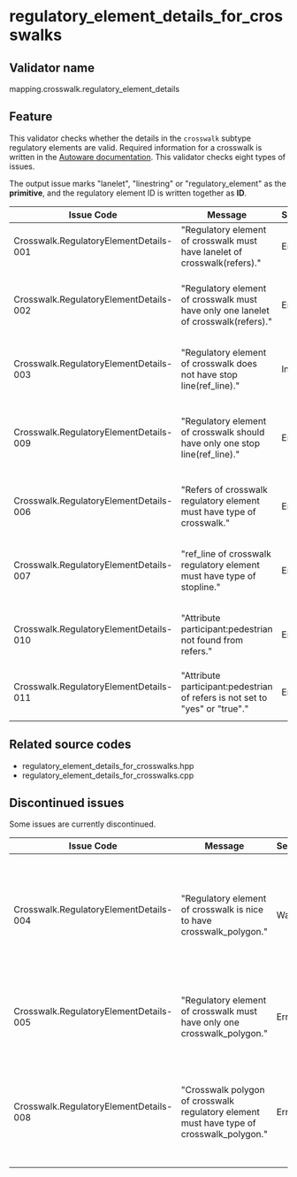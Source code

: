 # regulatory_element_details_for_crosswalks

## Validator name

mapping.crosswalk.regulatory_element_details

## Feature

This validator checks whether the details in the `crosswalk` subtype regulatory elements are valid.
Required information for a crosswalk is written in the [Autoware documentation](https://autowarefoundation.github.io/autoware-documentation/main/design/autoware-architecture/map/map-requirements/vector-map-requirements-overview/category_crosswalk/#vm-05-01-crosswalks-across-the-road).
This validator checks eight types of issues.

The output issue marks "lanelet", "linestring" or "regulatory_element" as the **primitive**, and the regulatory element ID is written together as **ID**.

| Issue Code                             | Message                                                                            | Severity | Primitive          | Description                                                                                                       | Approach                                                                                                                        |
| -------------------------------------- | ---------------------------------------------------------------------------------- | -------- | ------------------ | ----------------------------------------------------------------------------------------------------------------- | ------------------------------------------------------------------------------------------------------------------------------- |
| Crosswalk.RegulatoryElementDetails-001 | "Regulatory element of crosswalk must have lanelet of crosswalk(refers)."          | Error    | regulatory element | There is a `crosswalk` subtype regulatory element that has no `refers`es.                                         | Write `refers` referring to a `crosswalk` subtype lanelet in the regulatory element                                             |
| Crosswalk.RegulatoryElementDetails-002 | "Regulatory element of crosswalk must have only one lanelet of crosswalk(refers)." | Error    | regulatory element | There is a `crosswalk` subtype regulatory element that has multiple `refers`es.                                   | A `crosswalk` subtype regulatory element can have only one `refers`. Remove the `refers` that is not a crosswalk lanelet.       |
| Crosswalk.RegulatoryElementDetails-003 | "Regulatory element of crosswalk does not have stop line(ref_line)."               | Info     | regulatory element | There is a `crosswalk` subtype regulatory element that has no `ref_line`s                                         | Generally, there should be a stop line for the crosswalk. Be sure that the stop line exists or doesn't.                         |
| Crosswalk.RegulatoryElementDetails-009 | "Regulatory element of crosswalk should have only one stop line(ref_line)."        | Error    | regulatory element | There is a `crosswalk` subtype regulatory element that has multiple `ref_line`s which should be only one.         | Remove other `ref_lines` and create regulatory elements that refers to the same `crosswalk subtype` lanelet for each stop line. |
| Crosswalk.RegulatoryElementDetails-006 | "Refers of crosswalk regulatory element must have type of crosswalk."              | Error    | lanelet            | There is a `crosswalk` subtype regulatory element whose `refers` is not a `crosswalk` subtype lanelet.            | Check that the `refers` is a `crosswalk` subtype lanelet                                                                        |
| Crosswalk.RegulatoryElementDetails-007 | "ref_line of crosswalk regulatory element must have type of stopline."             | Error    | linestring         | There is a `crosswalk` subtype regulatory element whose `ref_line` is not a `stop_line` type linestring.          | Check that the `ref_line` is a `stop_line` type linestring                                                                      |
| Crosswalk.RegulatoryElementDetails-010 | "Attribute participant:pedestrian not found from refers."                          | Error    | lanelet            | The `refers` lanelet (crosswalk lanelet) doesn't have an attribute `participant:pedestrian`.                      | Add the attribute `participant:pedestrian` to the lanelet and set the value to `yes` or `true`.                                 |
| Crosswalk.RegulatoryElementDetails-011 | "Attribute participant:pedestrian of refers is not set to "yes" or "true"."        | Error    | lanelet            | The attribute `participant:pedestrian` of the `refers` lanelet (crosswalk lanelet) is not set to `yes` or `true`. | Set the attribute `participant:pedestrian` of the crosswalk lanelet to `yes` or `true`.                                         |

## Related source codes

- regulatory_element_details_for_crosswalks.hpp
- regulatory_element_details_for_crosswalks.cpp

## Discontinued issues

Some issues are currently discontinued.

| Issue Code                             | Message                                                                                  | Severity | Primitive          | Description                                                                                                                                       | Approach                                                                                                                                                                  |
| -------------------------------------- | ---------------------------------------------------------------------------------------- | -------- | ------------------ | ------------------------------------------------------------------------------------------------------------------------------------------------- | ------------------------------------------------------------------------------------------------------------------------------------------------------------------------- |
| Crosswalk.RegulatoryElementDetails-004 | "Regulatory element of crosswalk is nice to have crosswalk_polygon."                     | Warning  | regulatory element | There is a `crosswalk` subtype regulatory element that has no `crosswalk_polygon`s. (Removed in version 1.1.0)                                    | It is recommended to surround a crosswalk with a `crosswalk_polygon`. Create one and add a `crosswalk_polygon` role member to the regulatory element with the polygon ID. |
| Crosswalk.RegulatoryElementDetails-005 | "Regulatory element of crosswalk must have only one crosswalk_polygon."                  | Error    | regulatory element | There is a `crosswalk` subtype regulatory element that has multiple `crosswalk_polygon`s. (Removed in version 1.1.0)                              | Only one `crosswalk_polygon` is allowed per crosswalk. Remove the unnecessary ones.                                                                                       |
| Crosswalk.RegulatoryElementDetails-008 | "Crosswalk polygon of crosswalk regulatory element must have type of crosswalk_polygon." | Error    | polygon            | There is a `crosswalk` subtype regulatory element whose `crosswalk_polygon` is not a `crosswalk_polygon` type polygon. (Removed in version 1.1.0) | Check that the `crosswalk_polygon` mentioned in the regulatory element refers to a `crosswalk_polygon` type area.                                                         |
